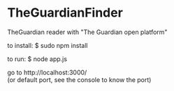 TheGuardianFinder
=================

TheGuardian reader with "The Guardian open platform"  

to install:
$ sudo npm install

to run:
$ node app.js   
   

go to
http://localhost:3000/   
(or default port, see the console to know the port)

